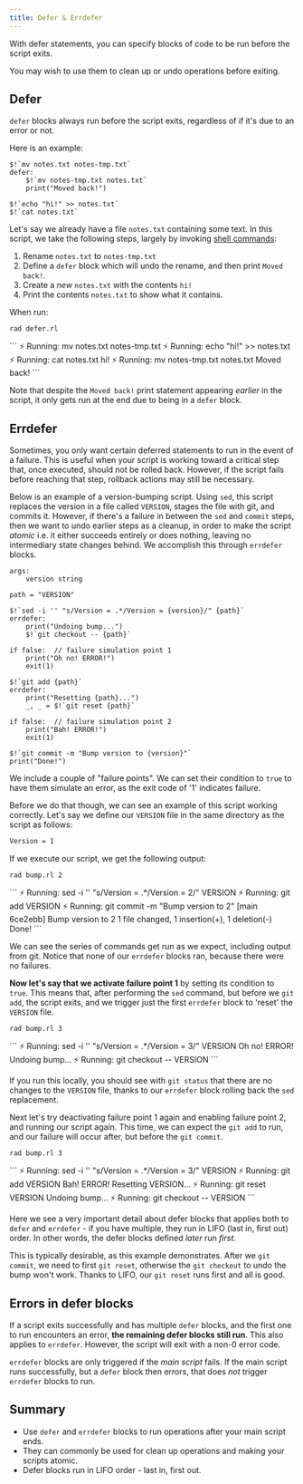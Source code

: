 ```yaml
---
title: Defer & Errdefer
---
```


With defer statements, you can specify blocks of code to be run before the script exits.

You may wish to use them to clean up or undo operations before exiting.

## Defer

`defer` blocks always run before the script exits, regardless of if it's due to an error or not.

Here is an example:

```rad title="defer.rad"
$!`mv notes.txt notes-tmp.txt`
defer:
    $!`mv notes-tmp.txt notes.txt`
    print("Moved back!")

$!`echo "hi!" >> notes.txt`
$!`cat notes.txt`
```

Let's say we already have a file `notes.txt` containing some text. In this script, we take the following steps, largely by invoking [shell commands](./shell-commands.md):

1. Rename `notes.txt` to `notes-tmp.txt`
2. Define a `defer` block which will undo the rename, and then print `Moved back!`.
3. Create a *new* `notes.txt` with the contents `hi!`
4. Print the contents `notes.txt` to show what it contains.

When run:

```shell
rad defer.rl
```

<div class="result">
```
⚡️ Running: mv notes.txt notes-tmp.txt
⚡️ Running: echo "hi!" >> notes.txt
⚡️ Running: cat notes.txt
hi!
⚡️ Running: mv notes-tmp.txt notes.txt
Moved back!
```
</div>

Note that despite the `Moved back!` print statement appearing *earlier* in the script, it only gets run at the end due to being in a `defer` block.

## Errdefer

Sometimes, you only want certain deferred statements to run in the event of a failure.
This is useful when your script is working toward a critical step that, once executed, should not be rolled back.
However, if the script fails before reaching that step, rollback actions may still be necessary.

Below is an example of a version-bumping script. Using `sed`, this script replaces the version in a file called `VERSION`, stages the file with git,
and commits it. However, if there's a failure in between the `sed` and `commit` steps, then we want to undo earlier steps as a cleanup, in order to
make the script *atomic* i.e. it either succeeds entirely or does nothing, leaving no intermediary state changes behind. We accomplish this through `errdefer` blocks. 

```rad title="bump.rad"
args:
    version string

path = "VERSION"

$!`sed -i '' "s/Version = .*/Version = {version}/" {path}`
errdefer:
    print("Undoing bump...")
    $!`git checkout -- {path}`

if false:  // failure simulation point 1
    print("Oh no! ERROR!")
    exit(1)

$!`git add {path}`
errdefer:
    print("Resetting {path}...")
    _, _ = $!`git reset {path}`

if false:  // failure simulation point 2
    print("Bah! ERROR!")
    exit(1)

$!`git commit -m "Bump version to {version}"`
print("Done!")
```

We include a couple of "failure points". We can set their condition to `true` to have them simulate an error, as the exit code of '1' indicates failure.

Before we do that though, we can see an example of this script working correctly. Let's say we define our `VERSION` file in the same directory as the script as follows:

```txt title="VERSION"
Version = 1
```

If we execute our script, we get the following output:

```shell
rad bump.rl 2
```

<div class="result">
```
⚡️ Running: sed -i '' "s/Version = .*/Version = 2/" VERSION
⚡️ Running: git add VERSION
⚡️ Running: git commit -m "Bump version to 2"
[main 6ce2ebb] Bump version to 2
 1 file changed, 1 insertion(+), 1 deletion(-)
Done!
```
</div>

We can see the series of commands get run as we expect, including output from git. Notice that none of our `errdefer` blocks ran, because there were no failures.

**Now let's say that we activate failure point 1** by setting its condition to `true`. This means that, after performing the `sed` command, but before we `git add`, the script exits, and we trigger just the first `errdefer` block to 'reset' the `VERSION` file.

```shell
rad bump.rl 3
```

<div class="result">
```
⚡️ Running: sed -i '' "s/Version = .*/Version = 3/" VERSION
Oh no! ERROR!
Undoing bump...
⚡️ Running: git checkout -- VERSION
```
</div>

If you run this locally, you should see with `git status` that there are no changes to the `VERSION` file, thanks to our `errdefer` block rolling back the `sed` replacement.

Next let's try deactivating failure point 1 again and enabling failure point 2, and running our script again. This time, we can expect the `git add` to run, and our failure will occur after, but before the `git commit`.

```shell
rad bump.rl 3
```

<div class="result">
```
⚡️ Running: sed -i '' "s/Version = .*/Version = 3/" VERSION
⚡️ Running: git add VERSION
Bah! ERROR!
Resetting VERSION...
⚡️ Running: git reset VERSION
Undoing bump...
⚡️ Running: git checkout -- VERSION
```
</div>

Here we see a very important detail about defer blocks that applies both to `defer` and `errdefer` - if you have multiple, they run in LIFO (last in, first out) order. In other words, the defer blocks defined *later* run *first*.

This is typically desirable, as this example demonstrates. After we `git commit`, we need to first `git reset`, otherwise the `git checkout` to undo the bump won't work. Thanks to LIFO, our `git reset` runs first and all is good.

## Errors in defer blocks

If a script exits successfully and has multiple `defer` blocks, and the first one to run encounters an error, **the remaining defer blocks still run**. This also applies to `errdefer`. However, the script will exit with a non-0 error code.

`errdefer` blocks are only triggered if the *main script* fails. If the main script runs successfully, but a `defer` block then errors, that does *not* trigger `errdefer` blocks to run.

## Summary

- Use `defer` and `errdefer` blocks to run operations after your main script ends.
- They can commonly be used for clean up operations and making your scripts atomic.
- Defer blocks run in LIFO order - last in, first out.

[//]: # (todo next? or end guide?)
